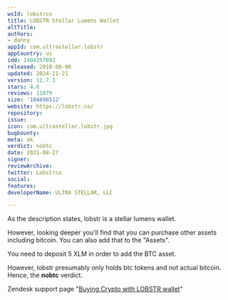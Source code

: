 ```yaml
---
wsId: lobstrco
title: LOBSTR Stellar Lumens Wallet
altTitle: 
authors:
- danny
appId: com.ultrastellar.lobstr
appCountry: us
idd: 1404357892
released: 2018-08-06
updated: 2024-11-21
version: 11.7.3
stars: 4.6
reviews: 11079
size: '104896512'
website: https://lobstr.co/
repository: 
issue: 
icon: com.ultrastellar.lobstr.jpg
bugbounty: 
meta: ok
verdict: nobtc
date: 2021-08-27
signer: 
reviewArchive: 
twitter: Lobstrco
social: 
features: 
developerName: ULTRA STELLAR, LLC

---
```


As the description states, lobstr is a stellar lumens wallet. 

However, looking deeper you'll find that you can purchase other assets including bitcoin. You can also add that to the "Assets". 

You need to deposit 5 XLM in order to add the BTC asset.

However, lobstr presumably only holds btc tokens and not actual bitcoin. Hence, the **nobtc** verdict.

Zendesk support page "[Buying Crypto with LOBSTR wallet](https://lobstr.zendesk.com/hc/en-us/articles/360014741460-Buying-crypto-with-LOBSTR-wallet)"
